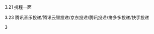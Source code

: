 3.21 携程一面

3.23 腾讯音乐投递/腾讯云智投递/京东投递/腾讯投递/拼多多投递/快手投递

3
<!--stackedit_data:
eyJoaXN0b3J5IjpbNjk0MjY4MTY2LC0xNzM5NjU4MDA3LC0xMj
UwNDM0Mjg0LC0xMDY5MDk0OTE4XX0=
-->